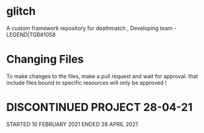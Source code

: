 # glitch
A custom framework repository for deathmatch , Developing team - LEGEND|TGB#1058


# Changing Files
To make changes to the files, make a pull request and wait for approval. that include files bound to specific resources will only be approved !

# DISCONTINUED  PROJECT 28-04-21

STARTED 10 FEBRUARY 2021 
ENDED 28 APRIL 2021
